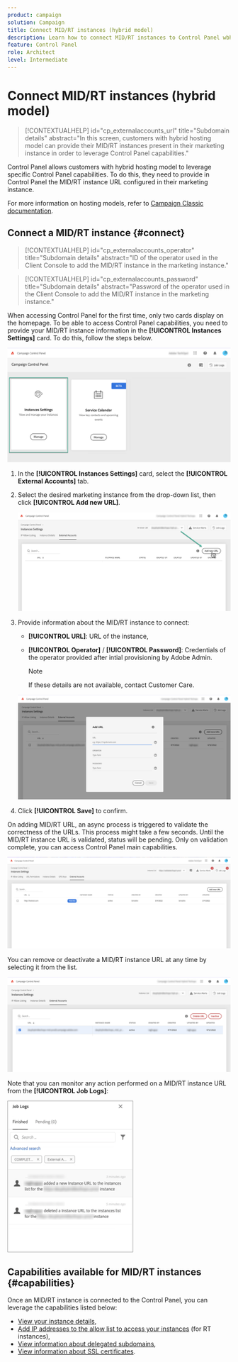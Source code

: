 ```yaml
---
product: campaign
solution: Campaign 
title: Connect MID/RT instances (hybrid model)
description: Learn how to connect MID/RT instances to Control Panel wbhen using an hybrid hosting model.
feature: Control Panel
role: Architect
level: Intermediate
---
```


# Connect MID/RT instances (hybrid model)

>[!CONTEXTUALHELP]
>id="cp_externalaccounts_url"
>title="Subdomain details"
>abstract="In this screen, customers with hybrid hosting model can provide their MID/RT instances present in their marketing instance in order to leverage Control Panel capabilities."

Control Panel allows customers with hybrid hosting model to leverage specific Control Panel capabilities. To do this, they need to provide in Control Panel the MID/RT instance URL configured in their marketing instance.

For more information on hosting models, refer to [Campaign Classic documentation](https://experienceleague.adobe.com/docs/campaign-classic/using/installing-campaign-classic/architecture-and-hosting-models/hosting-models-lp/hosting-models.html).

## Connect a MID/RT instance {#connect}

>[!CONTEXTUALHELP]
>id="cp_externalaccounts_operator"
>title="Subdomain details"
>abstract="ID of the operator used in the Client Console to add the MID/RT instance in the marketing instance."

>[!CONTEXTUALHELP]
>id="cp_externalaccounts_password"
>title="Subdomain details"
>abstract="Password of the operator used in the Client Console to add the MID/RT instance in the marketing instance."

When accessing Control Panel for the first time, only two cards display on the homepage. To be able to access Control Panel capabilities, you need to provide your MID/RT instance information in the **[!UICONTROL Instances Settings]** card. To do this, follow the steps below.

![](assets/hybrid-homepage.png)

1. In the **[!UICONTROL Instances Settings]** card, select the **[!UICONTROL External Accounts]** tab.

1. Select the desired marketing instance from the drop-down list, then click **[!UICONTROL Add new URL]**.

    ![](assets/external-account-addbutton.png)

1. Provide information about the MID/RT instance to connect:
    * **[!UICONTROL URL]**: URL of the instance,
    * **[!UICONTROL Operator]** / **[!UICONTROL Password]**: Credentials of the operator provided after intial provisioning by Adobe Admin. 

        >[!NOTE]
        >
        >If these details are not available, contact Customer Care.

    ![](assets/external-account-add.png)

1. Click **[!UICONTROL Save]** to confirm.

On adding MID/RT URL, an async process is triggered to validate the correctness of the URLs. This process might take a few seconds. Until the MID/RT instance URL is validated, status will be pending. Only on validation complete, you can access Control Panel main capabilities.

![](assets/external-account-pending.png)

You can remove or deactivate a MID/RT instance URL at any time by selecting it from the list.

![](assets/external-account-edit.png)

Note that you can monitor any action performed on a MID/RT instance URL from the **[!UICONTROL Job Logs]**: 

![](assets/external-account-logs.png)



## Capabilities available for MID/RT instances {#capabilities}

Once an MID/RT instance is connected to the Control Panel, you can leverage the capabilities listed below:

* [View your instance details](../../instances-settings/using/instance-details.md),
* [Add IP addresses to the allow list to access your instances](../../instances-settings/using/ip-allow-listing-instance-access.md) (for RT instances),
* [View information about delegated subdomains](../../subdomains-certificates/using/setting-up-new-subdomain.md),
* [View information about SSL certificates](../../subdomains-certificates/using/monitoring-ssl-certificates.md).
